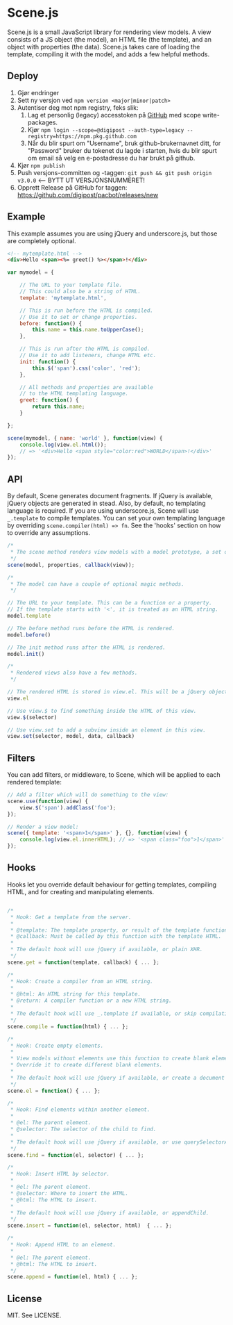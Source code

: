 # Scene.js

Scene.js is a small JavaScript library for rendering view models. A view consists of a JS object (the model), an HTML file (the template), and an object with properties (the data). Scene.js takes care of loading the template, compiling it with the model, and adds a few helpful methods.



## Deploy

1. Gjør endringer
2. Sett ny versjon ved `npm version <major|minor|patch>`
3. Autentiser deg mot npm registry, feks slik:
   1. Lag et personlig (legacy) accesstoken på [GitHub](https://github.com/settings/tokens) med scope write-packages.
   2. Kjør `npm login --scope=@digipost --auth-type=legacy --registry=https://npm.pkg.github.com`
   3. Når du blir spurt om "Username", bruk github-brukernavnet ditt, for "Password" bruker du tokenet du lagde i starten, hvis du blir spurt om email så velg en e-postadresse du har brukt på github.
4. Kjør `npm publish`
5. Push versjons-committen og -taggen: `git push && git push origin v3.0.0` <-- BYTT UT VERSJONSNUMMERET!
6. Opprett Release på GitHub for taggen: https://github.com/digipost/pacbot/releases/new


## Example

This example assumes you are using jQuery and underscore.js, but those are completely optional.

```html
<!-- mytemplate.html -->
<div>Hello <span><%= greet() %></span>!</div>
```

```javascript
var mymodel = {

    // The URL to your template file.
    // This could also be a string of HTML.
    template: 'mytemplate.html',

    // This is run before the HTML is compiled.
    // Use it to set or change properties.
    before: function() {
        this.name = this.name.toUpperCase();
    },

    // This is run after the HTML is compiled.
    // Use it to add listeners, change HTML etc.
    init: function() {
        this.$('span').css('color', 'red');
    },

    // All methods and properties are available
    // to the HTML templating language.
    greet: function() {
        return this.name;
    }

};

scene(mymodel, { name: 'world' }, function(view) {
    console.log(view.el.html());
    // => '<div>Hello <span style="color:red">WORLD</span>!</div>'
});
```

## API

By default, Scene generates document fragments. If jQuery is available, jQuery objects are generated in stead.
Also, by default, no templating language is required.
If you are using underscore.js, Scene will use `_.template` to compile templates.
You can set your own templating language by overriding `scene.compiler(html) => fn`.
See the 'hooks' section on how to override any assumptions.

```javascript
/*
 * The scene method renders view models with a model prototype, a set of properties, and a callback.
 */
scene(model, properties, callback(view));

/*
 * The model can have a couple of optional magic methods.
 */

// The URL to your template. This can be a function or a property.
// If the template starts with '<', it is treated as an HTML string.
model.template

// The before method runs before the HTML is rendered.
model.before()

// The init method runs after the HTML is rendered.
model.init()

/*
 * Rendered views also have a few methods.
 */

// The rendered HTML is stored in view.el. This will be a jQuery object or a document fragment.
view.el

// Use view.$ to find something inside the HTML of this view.
view.$(selector)

// Use view.set to add a subview inside an element in this view.
view.set(selector, model, data, callback)
```

## Filters

You can add filters, or middleware, to Scene, which will be applied to each rendered template:

```javascript
// Add a filter which will do something to the view:
scene.use(function(view) {
    view.$('span').addClass('foo');
});

// Render a view model:
scene({ template: '<span>1</span>' }, {}, function(view) {
    console.log(view.el.innerHTML); // => '<span class="foo">1</span>'
});
```

## Hooks

Hooks let you override default behaviour for getting templates, compiling HTML, and for
creating and manipulating elements.

```javascript

/*
 * Hook: Get a template from the server.
 *
 * @template: The template property, or result of the template function.
 * @callback: Must be called by this function with the template HTML.
 *
 * The default hook will use jQuery if available, or plain XHR.
 */
scene.get = function(template, callback) { ... };

/*
 * Hook: Create a compiler from an HTML string.
 *
 * @html: An HTML string for this template.
 * @return: A compiler function or a new HTML string.
 *
 * The default hook will use _.template if available, or skip compilation.
 */
scene.compile = function(html) { ... };

/*
 * Hook: Create empty elements.
 *
 * View models without elements use this function to create blank elements.
 * Override it to create different blank elements.
 *
 * The default hook will use jQuery if available, or create a document fragment.
 */
scene.el = function() { ... };

/*
 * Hook: Find elements within another element.
 *
 * @el: The parent element.
 * @selector: The selector of the child to find.
 *
 * The default hook will use jQuery if available, or use querySelectorAll.
 */
scene.find = function(el, selector) { ... };

/*
 * Hook: Insert HTML by selector.
 *
 * @el: The parent element.
 * @selector: Where to insert the HTML.
 * @html: The HTML to insert.
 *
 * The default hook will use jQuery if available, or appendChild.
 */
scene.insert = function(el, selector, html)  { ... };

/*
 * Hook: Append HTML to an element.
 *
 * @el: The parent element.
 * @html: The HTML to insert.
 */
scene.append = function(el, html) { ... };
```

## License

MIT. See LICENSE.
